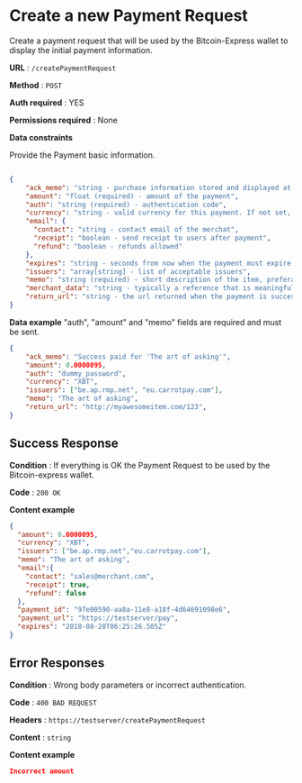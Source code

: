 # Create a new Payment Request

Create a payment request that will be used by the Bitcoin-Express wallet to display the initial payment information.

**URL** : `/createPaymentRequest`

**Method** : `POST`

**Auth required** : YES

**Permissions required** : None

**Data constraints**

Provide the Payment basic information.

```json

{
    "ack_memo": "string - purchase information stored and displayed at the wallet's item section",
    "amount": "float (required) - amount of the payment",
    "auth": "string (required) - authentication code",
    "currency": "string - valid currency for this payment. If not set, it will use the default merchant_config.default_currency",
    "email": {
      "contact": "string - contact email of the merchat",
      "receipt": "boolean - send receipt to users after payment",
      "refund": "boolean - refunds allowed"
    },
    "expires": "string - seconds from now when the payment must expire. If not set by default expires will be set from the value of merchant_config.defaultTimeout",
    "issuers": "array[string] - list of acceptable issuers",
    "memo": "string (required) - short description of the item, preferably in the buyer's preferred language",
    "merchant_data": "string - typically a reference that is meaningful to the merchant – for example an invoice number",
    "return_url": "string - the url returned when the payment is successful, when the item is a link to the product. Otherwise the return_url will be set as: 'domain: ' + merchant_config.domain",
}
```

**Data example** "auth", "amount" and "memo" fields are required and must be sent.

```json
{
    "ack_memo": "Success paid for 'The art of asking'",
    "amount": 0.0000095,
    "auth": "dummy_password",
    "currency": "XBT",
    "issuers": ["be.ap.rmp.net", "eu.carrotpay.com"],
    "memo": "The art of asking",
    "return_url": "http://myawesomeitem.com/123",
}
```

## Success Response

**Condition** : If everything is OK the Payment Request to be used by the Bitcoin-express wallet.

**Code** : `200 OK`

**Content example**

```json
{
  "amount": 0.0000095,
  "currency": "XBT",
  "issuers": ["be.ap.rmp.net","eu.carrotpay.com"],
  "memo": "The art of asking",
  "email":{
    "contact": "sales@merchant.com",
    "receipt": true,
    "refund": false
  },
  "payment_id": "97e00590-aa8a-11e8-a18f-4d64691098e6",
  "payment_url": "https://testserver/pay",
  "expires": "2018-08-28T06:25:26.505Z"
}
```

## Error Responses

**Condition** : Wrong body parameters or incorrect authentication.

**Code** : `400 BAD REQUEST`

**Headers** : `https://testserver/createPaymentRequest`

**Content** : `string`

**Content example**

```json
Incorrect amount
```
